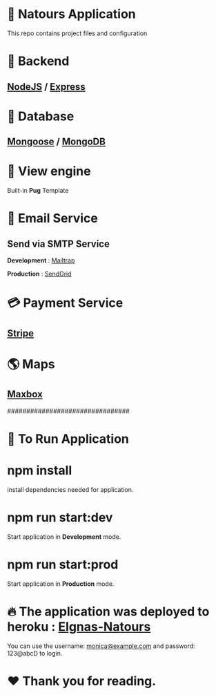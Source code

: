 # 🌲 Natours Application

This repo contains project files and configuration

# :wrench: Backend

## [NodeJS](https://nodejs.org/en/) / [Express](https://expessjs.com/)

# :department_store: Database

## [Mongoose](https://mongoosejs.com/) / [MongoDB](https://www.mongodb.com/)

# :page_facing_up: View engine

Built-in **Pug** Template

# :e-mail: Email Service

## Send via SMTP Service

**Development** : [Mailtrap](https://mailtrap.io/)

**Production** : [SendGrid](https://sendgrid.com/)

# :credit_card: Payment Service

## [Stripe](https://stripe.com)

# :earth_americas: Maps

## [Maxbox](https://www.mapbox.com/)

################################

# :ghost: To Run Application

# npm install

install dependencies needed for application.

# npm run start:dev

Start application in **Development** mode.

# npm run start:prod

Start application in **Production** mode.

# 🔥 The application was deployed to heroku : [Elgnas-Natours](https://elgnas-natours.herokuapp.com/)

You can use the username: monica@example.com and password: 123@abcD to login.

# ❤️ Thank you for reading.
